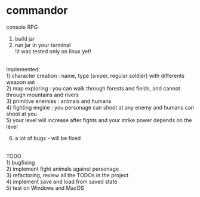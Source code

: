 # commandor
console RPG

1) build jar <br />
2) run jar in your terminal <br />
!it was tested only on linux yet! <br />
<br />
Implemented: <br /> 
1) character creation : name, type (sniper, regular soldier) with differents weapon set <br />
2) map exploring : you can walk through forests and fields, and cannot through mountains and rivers  <br />
3) primitive enemies : animals and humans <br />
4) fighting engine : you personage can shoot at any enemy and humans can shoot at you <br />
5) your level will increase after fights and your strike power depends on the level <br />

6) a lot of bugs - will be fixed <br />
<br />
TODO <br />
1) bugfixing <br />
2) implement fight animals against personage <br />
3) refactoring, review all the TODOs in the project <br />
4) implement save and load from saved state <br />
5) test on Windows and MacOS <br />
